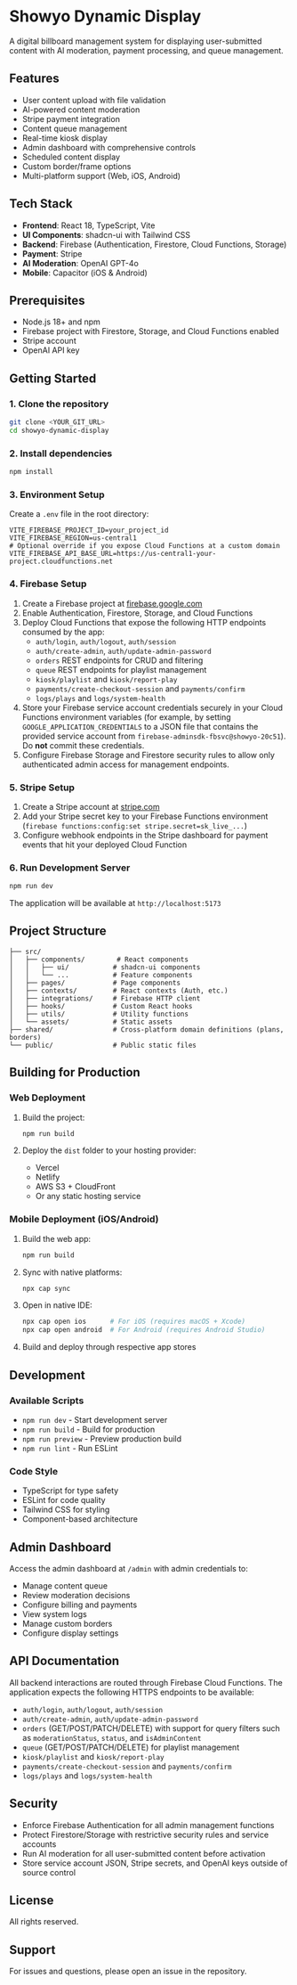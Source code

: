 # Showyo Dynamic Display

A digital billboard management system for displaying user-submitted content with AI moderation, payment processing, and queue management.

## Features

- User content upload with file validation
- AI-powered content moderation
- Stripe payment integration
- Content queue management
- Real-time kiosk display
- Admin dashboard with comprehensive controls
- Scheduled content display
- Custom border/frame options
- Multi-platform support (Web, iOS, Android)

## Tech Stack

- **Frontend**: React 18, TypeScript, Vite
- **UI Components**: shadcn-ui with Tailwind CSS
- **Backend**: Firebase (Authentication, Firestore, Cloud Functions, Storage)
- **Payment**: Stripe
- **AI Moderation**: OpenAI GPT-4o
- **Mobile**: Capacitor (iOS & Android)

## Prerequisites

- Node.js 18+ and npm
- Firebase project with Firestore, Storage, and Cloud Functions enabled
- Stripe account
- OpenAI API key

## Getting Started

### 1. Clone the repository

```bash
git clone <YOUR_GIT_URL>
cd showyo-dynamic-display
```

### 2. Install dependencies

```bash
npm install
```

### 3. Environment Setup

Create a `.env` file in the root directory:

```env
VITE_FIREBASE_PROJECT_ID=your_project_id
VITE_FIREBASE_REGION=us-central1
# Optional override if you expose Cloud Functions at a custom domain
VITE_FIREBASE_API_BASE_URL=https://us-central1-your-project.cloudfunctions.net
```

### 4. Firebase Setup

1. Create a Firebase project at [firebase.google.com](https://firebase.google.com)
2. Enable Authentication, Firestore, Storage, and Cloud Functions
3. Deploy Cloud Functions that expose the following HTTP endpoints consumed by the app:
   - `auth/login`, `auth/logout`, `auth/session`
   - `auth/create-admin`, `auth/update-admin-password`
   - `orders` REST endpoints for CRUD and filtering
   - `queue` REST endpoints for playlist management
   - `kiosk/playlist` and `kiosk/report-play`
   - `payments/create-checkout-session` and `payments/confirm`
   - `logs/plays` and `logs/system-health`
4. Store your Firebase service account credentials securely in your Cloud Functions environment variables (for example, by
   setting `GOOGLE_APPLICATION_CREDENTIALS` to a JSON file that contains the provided service account from `firebase-adminsdk-fbsvc@showyo-20c51`). Do **not** commit these credentials.
5. Configure Firebase Storage and Firestore security rules to allow only authenticated admin access for management endpoints.

### 5. Stripe Setup

1. Create a Stripe account at [stripe.com](https://stripe.com)
2. Add your Stripe secret key to your Firebase Functions environment (`firebase functions:config:set stripe.secret=sk_live_...`)
3. Configure webhook endpoints in the Stripe dashboard for payment events that hit your deployed Cloud Function

### 6. Run Development Server

```bash
npm run dev
```

The application will be available at `http://localhost:5173`

## Project Structure

```
├── src/
│   ├── components/        # React components
│   │   ├── ui/           # shadcn-ui components
│   │   └── ...           # Feature components
│   ├── pages/            # Page components
│   ├── contexts/         # React contexts (Auth, etc.)
│   ├── integrations/     # Firebase HTTP client
│   ├── hooks/            # Custom React hooks
│   ├── utils/            # Utility functions
│   └── assets/           # Static assets
├── shared/               # Cross-platform domain definitions (plans, borders)
└── public/               # Public static files
```

## Building for Production

### Web Deployment

1. Build the project:
   ```bash
   npm run build
   ```

2. Deploy the `dist` folder to your hosting provider:
   - Vercel
   - Netlify
   - AWS S3 + CloudFront
   - Or any static hosting service

### Mobile Deployment (iOS/Android)

1. Build the web app:
   ```bash
   npm run build
   ```

2. Sync with native platforms:
   ```bash
   npx cap sync
   ```

3. Open in native IDE:
   ```bash
   npx cap open ios      # For iOS (requires macOS + Xcode)
   npx cap open android  # For Android (requires Android Studio)
   ```

4. Build and deploy through respective app stores

## Development

### Available Scripts

- `npm run dev` - Start development server
- `npm run build` - Build for production
- `npm run preview` - Preview production build
- `npm run lint` - Run ESLint

### Code Style

- TypeScript for type safety
- ESLint for code quality
- Tailwind CSS for styling
- Component-based architecture

## Admin Dashboard

Access the admin dashboard at `/admin` with admin credentials to:
- Manage content queue
- Review moderation decisions
- Configure billing and payments
- View system logs
- Manage custom borders
- Configure display settings

## API Documentation

All backend interactions are routed through Firebase Cloud Functions. The application expects the following HTTPS endpoints to
be available:

- `auth/login`, `auth/logout`, `auth/session`
- `auth/create-admin`, `auth/update-admin-password`
- `orders` (GET/POST/PATCH/DELETE) with support for query filters such as `moderationStatus`, `status`, and `isAdminContent`
- `queue` (GET/POST/PATCH/DELETE) for playlist management
- `kiosk/playlist` and `kiosk/report-play`
- `payments/create-checkout-session` and `payments/confirm`
- `logs/plays` and `logs/system-health`

## Security

- Enforce Firebase Authentication for all admin management functions
- Protect Firestore/Storage with restrictive security rules and service accounts
- Run AI moderation for all user-submitted content before activation
- Store service account JSON, Stripe secrets, and OpenAI keys outside of source control

## License

All rights reserved.

## Support

For issues and questions, please open an issue in the repository.
